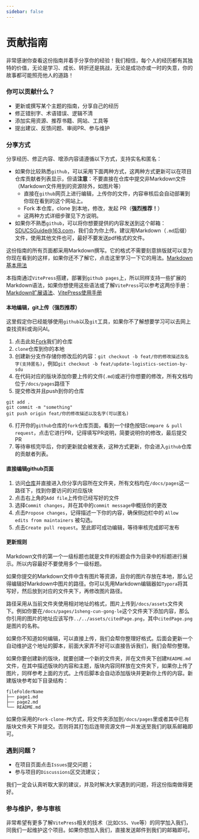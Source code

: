```yaml
---
sidebar: false
---
```

# 贡献指南

非常感谢你查看这份指南并着手分享你的经验！我们相信，每个人的经历都有其独特的价值，无论是学习、成长、转折还是挑战，无论是成功亦或一时的失意，你的故事都可能照亮他人的道路！

### 你可以贡献什么？
- 更新或撰写某个主题的指南，分享自己的经历
- 修正错别字、术语错误、逻辑不清
- 添加实用资源、推荐书籍、网站、工具等
- 提出建议、反馈问题、审阅PR、参与维护

### 分享方式

分享经历、修正内容、增添内容请遵循以下方式，支持实名和匿名：
- 如果你比较熟悉`github`，可以采用下面两种方式，这两种方式更新可以在项目仓库贡献者列表显示，但请**注意**：不要直接在仓库中提交非Markdown文件（Markdown文件用到的资源除外，如图片等）
	- 直接在`github`网页上进行编辑，上传你的文件，内容审核后会自动部署到你现在看到的这个网站上。
	- Fork 本仓库，clone 到本地，修改，发起 PR（**强烈推荐！**）
	- 这两种方式详细步骤见下方说明。
- 如果你不熟悉`github`，可以将你想要提供的内容发送到这个邮箱： SDUCSGuide@163.com，我们会为你上传。建议用Markdown（`.md`后缀）文件，使用其他文件也可，最好不要发送pdf格式的文件。

这份指南的所有页面都采用Markdown撰写。它的格式不需要刻意排版就可以变为你现在看到的这样，如果你还不了解它，点击这里学习一下它的用法。[Markdown基本用法](https://markdown.com.cn/basic-syntax/)

本指南通过`VitePress`搭建，部署到`github pages`上，所以同样支持一些扩展的Markdown语法，如果你想使用这些语法或了解`VitePress`可以参考这两份手册：[Markdown扩展语法](https://vitepress.dev/zh/guide/markdown)、[VitePress使用手册](https://vitepress.dev/zh/)
####  本地编辑，git上传（强烈推荐）
这里假定你已经能够使用`github`以及`git`工具，如果你不了解想要学习可以去网上查找资料或询问AI。
1. 点击此处[Fork](https://github.com/SDUCSGuide/SDUCSGuide/fork)我们的仓库
2. `clone`仓库到你的本地
3. 创建新分支作存储你修改后的内容：`git checkout -b feat/你的修改描述及名字(支持匿名)`，例如`git checkout -b feat/update-logistics-section-by-sdu`
4. 在代码对应的版块添加你要上传的文件(`.md`)或进行你想要的修改，所有文档均位于`/docs/pages`路径下
5. 提交修改并且push到你的仓库
```
git add .
git commit -m "something"
git push origin feat/你的修改描述以及名字(可以匿名)
```
6. 打开你的`github`仓库的`fork`仓库页面，看到一个绿色按钮`Compare & pull request`，点击它进行PR，记得填写PR说明，简要说明你的修改，最后提交PR
7. 等待审核完毕后，你的更新就会被发表，这种方式更新，你会进入`github`仓库的贡献者列表。
#### 直接编辑github页面
1. 访问[仓库](https://github.com/SDUCSGuide/SDUCSGuide)并直接进入你分享内容所在文件夹，所有文档均在`/docs/pages`这一路径下，找到你要访问的对应版块
2. 点击右上角的`Add file`上传你已经写好的文件
3. 选择`Commit changes`，并在其中的`commit message`中概括你的更改
4. 点击`Propose changes`，记得描述一下你的内容，确保侧边栏中的 `Allow edits from maintainers` 被勾选。
5. 点击`Create pull request`。至此即可成功编辑，等待审核完成即可发布
#### 更新规则

Markdown文件的第一个一级标题也就是文件的标题会作为目录中的标题进行展示。所以内容最好不要使用多个一级标题。

如果你提交的Markdown文件中含有图片等资源，且你的图片存放在本地，那么记得编辑好Markdown中图片的路径。你可以先用Markdown编辑器如`Typora`将其写好，然后放到对应的文件夹下，再修改图片路径。

路径采用从当前文件夹使用相对地址的格式，图片上传到`/docs/assets`文件夹下。例如你要在`/docs/pages/1sheng-cun-gong-le`这个文件夹下添加内容，那么你引用的图片的地址应该写作`../../assets/citedPage.png`，其中`citedPage.png`是图片的名称。

如果你不知道如何编辑，可以直接上传，我们会帮你整理好格式。后面会更新一个自动维护这个地址的脚本，前面大家弄不好可以直接告诉我们，我们会帮你整理。

如果你要创建新的版块，就要创建一个新的文件夹，并在文件夹下创建`README.md`文件，在其中描述版块的内容和主题，版块内容同样放在文件夹下，如果你上传了图片，同样参考上面的方式。上传后脚本会自动添加版块并更新你上传的内容。新建版块参考如下目录结构：
```
fileFolderName
├── page1.md
├── page2.md
└── README.md
```
如果你采用的`Fork-clone-PR`方式，将文件夹添加到`/docs/pages`里或者其中已有版块文件夹下并提交。否则将其打包后连带资源文件一并发送至我们的联系邮箱即可。

### 遇到问题？

- 在项目页面点击`Issues`提交问题；
- 参与项目的`Discussions`区交流建议；

我们一定会认真听取大家的建议，并及时解决大家遇到的问题，将这份指南做得更好。

### 参与维护，参与审核

非常希望有更多了解`VitePress`相关的技术（比如`CSS`、`Vue`等）的同学加入我们，同我们一起维护这个项目。如果你想加入我们，直接发送邮件到我们的邮箱即可。